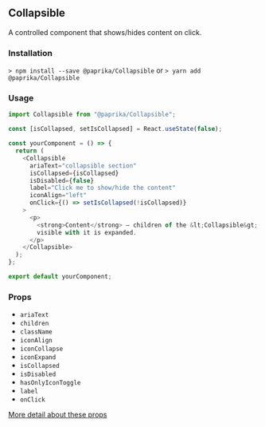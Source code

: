 ## Collapsible

A controlled component that shows/hides content on click.

### Installation

`> npm install --save @paprika/Collapsible`
or
`> yarn add @paprika/Collapsible`

### Usage

```js
import Collapsible from "@paprika/Collapsible";

const [isCollapsed, setIsCollapsed] = React.useState(false);

const yourComponent = () => {
  return (
    <Collapsible
      ariaText="collapsible section"
      isCollapsed={isCollapsed}
      isDisabled={false}
      label="Click me to show/hide the content"
      iconAlign="left"
      onClick={() => setIsCollapsed(!isCollapsed)}
    >
      <p>
        <strong>Content</strong> – children of the &lt;Collapsible&gt; is hidden while the collapsible is collapsed, and
        visible with it is expanded.
      </p>
    </Collapsible>
  );
};

export default yourComponent;
```

### Props

- `ariaText`
- `children`
- `className`
- `iconAlign`
- `iconCollapse`
- `iconExpand`
- `isCollapsed`
- `isDisabled`
- `hasOnlyIconToggle`
- `label`
- `onClick`

[More detail about these props](https://github.com/acl-services/paprika/blob/master/packages/Collapsible/src/Collapsible.js)
